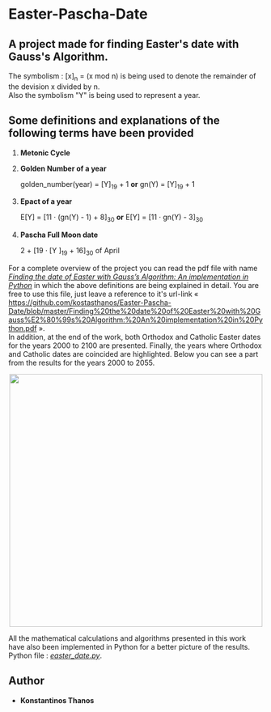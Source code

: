 # Easter-Pascha-Date

## A project made for finding Easter's date with Gauss's Algorithm.

The symbolism : [x]<sub>n</sub> = (x mod n) is being used to denote the remainder of the devision x divided by n.  
Also the symbolism "Y" is being used to represent a year.

## Some definitions and explanations of the following terms have been provided

1. **Metonic Cycle**
2. **Golden Number of a year**

   golden_number(year) = [Y]<sub>19</sub> + 1  **or**  gn(Y) = [Y]<sub>19</sub> + 1
3. **Epact of a year**

    E[Y] = [11 · (gn(Y) - 1) + 8]<sub>30</sub>  **or**  E[Y] = [11 · gn(Y) - 3]<sub>30</sub>
4. **Pascha Full Moon date**

    2 + [19 · [Y ]<sub>19</sub> + 16]<sub>30</sub> of April

For a complete overview of the project you can read the pdf file with name [*Finding the date of Easter with Gauss’s Algorithm: An implementation in Python*](https://github.com/kostasthanos/Easter-Date/blob/master/Finding%20the%20date%20of%20Easter%20with%20Gauss%E2%80%99s%20Algorithm:%20An%20implementation%20in%20Python.pdf) in which the above definitions are being explained in detail. You are free to use this file, just leave a reference to it's url-link « https://github.com/kostasthanos/Easter-Pascha-Date/blob/master/Finding%20the%20date%20of%20Easter%20with%20Gauss%E2%80%99s%20Algorithm:%20An%20implementation%20in%20Python.pdf ».  
In addition, at the end of the work, both Orthodox and Catholic Easter dates for the years 2000 to 2100 are presented. Finally, the years where Orthodox and Catholic dates are coincided are highlighted. Below you can see a part from the results for the years 2000 to 2055.

<p align="center">
  <img width="500" height="500" src="easter_dates.png">
</p>

Αll the mathematical calculations and algorithms presented in this work have also been implemented in Python for a better picture of the results. Python file : *[easter_date.py](https://github.com/kostasthanos/Easter-Date/blob/master/easter_date.py)*.

##  Author
* **Konstantinos Thanos**
